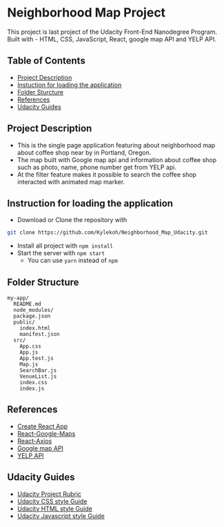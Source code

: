 # Neighborhood Map Project
This project is last project of the Udacity Front-End Nanodegree Program.</br>
Built with - HTML, CSS, JavaScript, React, google map API and YELP API. 

## Table of Contents
- [Project Description](#project-description)
- [Instuction for loading the application](#instruction-for-loading-the-application)
- [Folder Sturcture](#folder-structure)
- [References](#references)
- [Udacity Guides](#udacity-guides)

## Project Description
- This is the single page application featuring about neighborhood map about coffee shop near by in Portland, Oregon.
- The map built with Google map api and information about coffee shop such as photo, name, phone number get from YELP api.
- At the filter feature makes it possible to search the coffee shop interacted with animated map marker.    

## Instruction for loading the application
- Download or Clone the repository with
```sh
git clone https://github.com/Kylekoh/Neighborhood_Map_Udacity.git
```
- Install all project with `npm install`
- Start the server with `npm start`
  - You can use `yarn` instead of `npm`

## Folder Structure
```
my-app/
  README.md
  node_modules/
  package.json
  public/
    index.html
    manifest.json
  src/
    App.css
    App.js
    App.test.js
    Map.js
    SearchBar.js
    VenueList.js
    index.css
    index.js
```

## References
- [Create React App](https://github.com/facebook/create-react-app)
- [React-Google-Maps](https://github.com/tomchentw/react-google-maps)
- [React-Axios](https://www.npmjs.com/package/react-axios)
- [Google map API](https://developers.google.com/maps/documentation/javascript/tutorial?hl=ko)
- [YELP API](https://www.yelp.com/developers?country=US)

## Udacity Guides
- [Udacity Project Rubric](https://review.udacity.com/#!/rubrics/1351/view)
- [Udacity CSS style Guide](http://udacity.github.io/frontend-nanodegree-styleguide/css.html)
- [Udacity HTML style Guide](http://udacity.github.io/frontend-nanodegree-styleguide/index.html)
- [Udacity Javascript style Guide](http://udacity.github.io/frontend-nanodegree-styleguide/javascript.html)